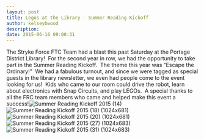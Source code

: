 ```yaml
---
layout: post
title: Legos at the Library - Summer Reading Kickoff
author: kelseybwood
description:
date: 2015-06-16 09:00:31
---
```


The Stryke Force FTC Team had a blast this past Saturday at the Portage District Library!  For the second year in row, we had the opportunity to take part in the Summer Reading Kickoff.  The theme this year was “Escape the Ordinary!”  We had a fabulous turnout, and since we were tagged as special guests in the library newsletter, we even had people come to the event looking for us!  Kids who came to our room could drive the robot, learn about electronics with Snap Circuits, and play LEGOs.  A special thanks to all the FRC team members who came and helped make this event a success!![Summer Reading Kickoff 2015 \(14\)](/wp-content/uploads/2015/06/Summer-Reading-Kickoff-2015-14-199x300.jpg) ![Summer Reading Kickoff 2015 \(18\) \(1024x681\)](http://strykeforce.org/wp-content/uploads/2015/06/Summer-Reading-Kickoff-2015-18-1024x681-300x200.jpg) ![Summer Reading Kickoff 2015 \(20\) \(1024x681\)](http://strykeforce.org/wp-content/uploads/2015/06/Summer-Reading-Kickoff-2015-20-1024x681-300x200.jpg) ![Summer Reading Kickoff 2015 \(27\) \(1024x683\)](http://strykeforce.org/wp-content/uploads/2015/06/Summer-Reading-Kickoff-2015-27-1024x683-300x200.jpg) ![Summer Reading Kickoff 2015 \(31\) \(1024x683\)](http://strykeforce.org/wp-content/uploads/2015/06/Summer-Reading-Kickoff-2015-31-1024x683-300x200.jpg)
